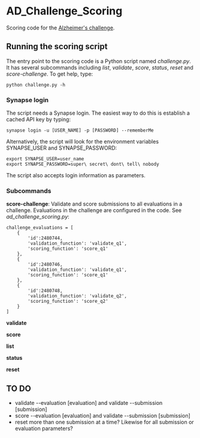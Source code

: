 AD_Challenge_Scoring
====================

Scoring code for the [Alzheimer's challenge](https://www.synapse.org/#!Synapse:syn2290704).


## Running the scoring script

The entry point to the scoring code is a Python script named _challenge.py_. It has several subcommands including _list_, _validate_, _score_, _status_, _reset_ and _score-challenge_. To get help, type:

    python challenge.py -h


### Synapse login

The script needs a Synapse login. The easiest way to do this is establish a cached API key by typing:

    synapse login -u [USER_NAME] -p [PASSWORD] --rememberMe

Alternatively, the script will look for the environment variables SYNAPSE_USER and SYNAPSE_PASSWORD:

    export SYNAPSE_USER=user_name
    export SYNAPSE_PASSWORD=super\ secret\ dont\ tell\ nobody

The script also accepts login information as parameters.

### Subcommands

**score-challenge**: Validate and score submissions to all evaluations in a challenge. Evaluations in
                     the challenge are configured in the code. See _ad_challenge_scoring.py_:

    challenge_evaluations = [
        {
            'id':2480744,
            'validation_function': 'validate_q1',
            'scoring_function': 'score_q1'
        },
        {
            'id':2480746,
            'validation_function': 'validate_q1',
            'scoring_function': 'score_q1'
        },
        {
            'id':2480748,
            'validation_function': 'validate_q2',
            'scoring_function': 'score_q2'
        }
    ]


**validate**

**score**

**list**

**status**

**reset**


## TO DO

* validate --evaluation [evaluation] and validate --submission [submission]
* score --evaluation [evaluation] and validate --submission [submission]
* reset more than one submission at a time? Likewise for all submission or evaluation parameters?

